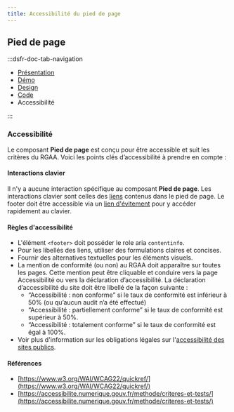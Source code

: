 ```yaml
---
title: Accessibilité du pied de page
---
```


## Pied de page

:::dsfr-doc-tab-navigation

- [Présentation](../index.md)
- [Démo](../demo/index.md)
- [Design](../design/index.md)
- [Code](../code/index.md)
- Accessibilité

:::

### Accessibilité

Le composant **Pied de page** est conçu pour être accessible et suit les critères du RGAA. Voici les points clés d’accessibilité à prendre en compte :

#### Interactions clavier

Il n'y a aucune interaction spécifique au composant **Pied de page**.
Les interactions clavier sont celles des [liens](../../../../link/_part/doc/accessibility/index.md) contenus dans le pied de page.
Le footer doit être accessible via un [lien d'évitement](../../../../skiplink/_part/doc/accessibility/index.md) pour y accéder rapidement au clavier.

#### Règles d'accessibilité

- L'élément `<footer>` doit posséder le role aria `contentinfo`.
- Pour les libellés des liens, utiliser des formulations claires et concises.
- Fournir des alternatives textuelles pour les éléments visuels.
- La mention de conformité (ou non) au RGAA doit apparaître sur toutes les pages. Cette mention peut être cliquable et conduire vers la page Accessibilité ou vers la déclaration d’accessibilité. La déclaration d’accessibilité du site doit être libellé de la façon suivante :
  - “Accessibilité : non conforme” si le taux de conformité est inférieur à 50% (ou qu’aucun audit n’a été effectué)
  - “Accessibilité : partiellement conforme” si le taux de conformité est supérieur à 50%.
  - “Accessibilité : totalement conforme” si le taux de conformité est égal à 100%.
- Voir plus d'information sur les obligations légales sur l'[accessibilité des sites publics](https://design.numerique.gouv.fr/accessibilite-numerique/cadre-legal/).

#### Références

- [https://www.w3.org/WAI/WCAG22/quickref/](https://www.w3.org/WAI/WCAG22/quickref/)
- [https://accessibilite.numerique.gouv.fr/methode/criteres-et-tests/](https://accessibilite.numerique.gouv.fr/methode/criteres-et-tests/)
